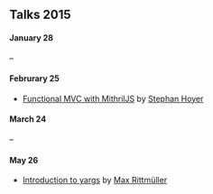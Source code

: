 ## Talks 2015

#### January 28

–

#### Februrary 25

- [Functional MVC with MithrilJS](https://github.com/StephanHoyer/mithril-talk) by [Stephan Hoyer](https://twitter.com/cmx66)

#### March 24

–

#### May 26

- [Introduction to yargs](https://speakerdeck.com/maxrimue/introduction-to-yargs) by [Max Rittmüller](https://twitter.com/maxrimue)
